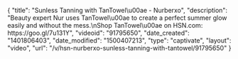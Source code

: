 {
    "title": "Sunless Tanning with TanTowel\u00ae - Nurberxo",
    "description": "Beauty expert Nur uses TanTowel\u00ae to create a perfect summer glow easily and without the mess.\nShop TanTowel\u00ae on HSN.com: https:\/\/goo.gl\/7u131Y",
    "videoid": "91795650",
    "date_created": "1401806403",
    "date_modified": "1500407213",
    "type": "captivate",
    "layout": "video",
    "url": "\/v\/hsn-nurberxo-sunless-tanning-with-tantowel\/91795650"
}